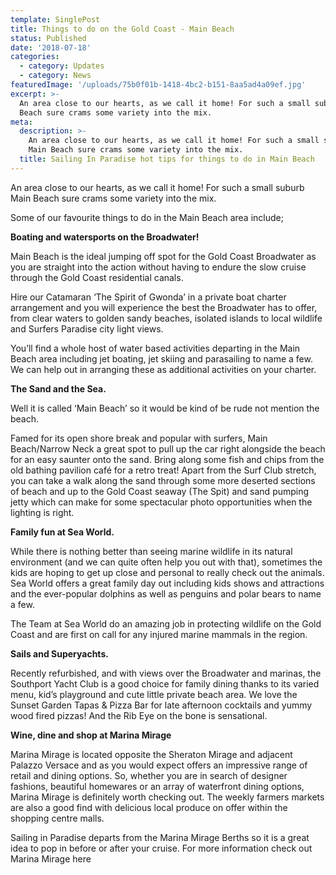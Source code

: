 ```yaml
---
template: SinglePost
title: Things to do on the Gold Coast - Main Beach
status: Published
date: '2018-07-18'
categories:
  - category: Updates
  - category: News
featuredImage: '/uploads/75b0f01b-1418-4bc2-b151-8aa5ad4a09ef.jpg'
excerpt: >-
  An area close to our hearts, as we call it home! For such a small suburb Main
  Beach sure crams some variety into the mix.
meta:
  description: >-
    An area close to our hearts, as we call it home! For such a small suburb
    Main Beach sure crams some variety into the mix.
  title: Sailing In Paradise hot tips for things to do in Main Beach
---
```

An area close to our hearts, as we call it home!  For such a small suburb Main Beach sure crams some variety into the mix.

Some of our favourite things to do in the Main Beach area include;

**Boating and watersports on the Broadwater!**

Main Beach is the ideal jumping off spot for the Gold Coast Broadwater as you are straight into the action without having to endure the slow cruise through the Gold Coast residential canals.

Hire our Catamaran ‘The Spirit of Gwonda’ in a private boat charter arrangement and you will experience the best the Broadwater has to offer, from clear waters to golden sandy beaches, isolated islands to local wildlife and Surfers Paradise city light views.

You’ll find a whole host of water based activities departing in the Main Beach area including jet boating, jet skiing and parasailing to name a few.  We can help out in arranging these as additional activities on your charter.

**The Sand and the Sea.**

Well it is called ‘Main Beach’ so it would be kind of be rude not mention the beach.

Famed for its open shore break and popular with surfers, Main Beach/Narrow Neck a great spot to pull up the car right alongside the beach for an easy saunter onto the sand.  Bring along some fish and chips from the old bathing pavilion café for a retro treat!  Apart from the Surf Club stretch, you can take a walk along the sand through some more deserted sections of beach and up to the Gold Coast seaway (The Spit) and sand pumping jetty which can make for some spectacular photo opportunities when the lighting is right.

**Family fun at Sea World.**

While there is nothing better than seeing marine wildlife in its natural environment (and we can quite often help you out with that), sometimes the kids are hoping to get up close and personal to really check out the animals.  Sea World offers a great family day out including kids shows and attractions and the ever-popular dolphins as well as penguins and polar bears to name a few.

The Team at Sea World do an amazing job in protecting wildlife on the Gold Coast and are first on call for any injured marine mammals in the region.

**Sails and Superyachts.**

Recently refurbished, and with views over the Broadwater and marinas, the Southport Yacht Club is a good choice for family dining thanks to its varied menu, kid’s playground and cute little private beach area.   We love the Sunset Garden Tapas & Pizza Bar for late afternoon cocktails and yummy wood fired pizzas! And the Rib Eye on the bone is sensational.

**Wine, dine and shop at Marina Mirage**

Marina Mirage is located opposite the Sheraton Mirage and adjacent Palazzo Versace and as you would expect offers an impressive range of retail and dining options.    So, whether you are in search of designer fashions, beautiful homewares or an array of waterfront dining options, Marina Mirage is definitely worth checking out.   The weekly farmers markets are also a good find with delicious local produce on offer within the shopping centre malls.

Sailing in Paradise departs from the Marina Mirage Berths so it is a great idea to pop in before or after your cruise.   For more information check out Marina Mirage here
